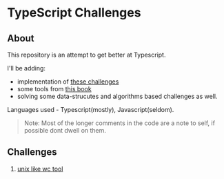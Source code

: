 # TypeScript Challenges

## About
This repository is an attempt to get better at Typescript. 

I'll be adding:

- implementation of [these challenges](https://codingchallenges.fyi/challenges/intro/)
- some tools from [this book](https://third-bit.com/sdxjs/)
- solving some data-strucutes and algorithms based challenges as well.

Languages used - Typescript(mostly), Javascript(seldom).

> Note: Most of the longer comments in the code are a note to self, if possible dont dwell on them.

## Challenges

1. [unix like wc tool](./wc)

